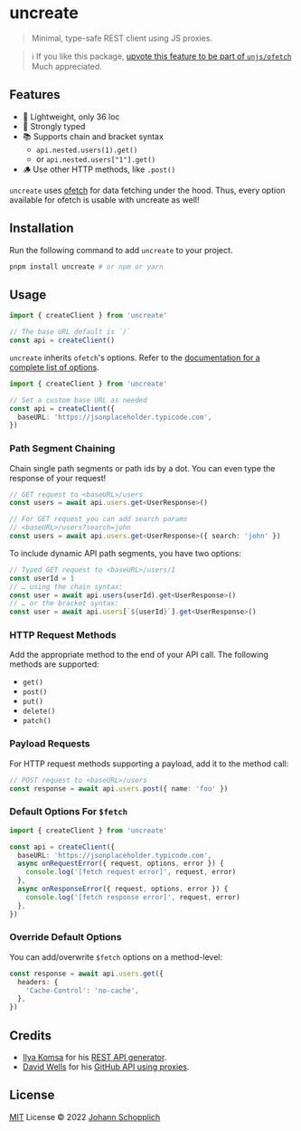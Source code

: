 # uncreate

> Minimal, type-safe REST client using JS proxies.

> ℹ️ If you like this package, [upvote this feature to be part of `unjs/ofetch`](https://github.com/unjs/ofetch/pull/69) Much appreciated.

## Features

- 🌁 Lightweight, only 36 loc
- 🦾 Strongly typed
- 📚 Supports chain and bracket syntax
  - `api.nested.users(1).get()`
  - or `api.nested.users["1"].get()`
- 🪵 Use other HTTP methods, like `.post()`

`uncreate` uses [ofetch](https://github.com/unjs/ofetch) for data fetching under the hood. Thus, every option available for ofetch is usable with uncreate as well!

## Installation

Run the following command to add `uncreate` to your project.

```bash
pnpm install uncreate # or npm or yarn
```

## Usage

```ts
import { createClient } from 'uncreate'

// The base URL default is `/`
const api = createClient()
```

`uncreate` inherits `ofetch`'s options. Refer to the [documentation for a complete list of options](https://github.com/unjs/ofetch).

```ts
import { createClient } from 'uncreate'

// Set a custom base URL as needed
const api = createClient({
  baseURL: 'https://jsonplaceholder.typicode.com',
})
```

### Path Segment Chaining

Chain single path segments or path ids by a dot. You can even type the response of your request!

```ts
// GET request to <baseURL>/users
const users = await api.users.get<UserResponse>()

// For GET request you can add search params
// <baseURL>/users?search=john
const users = await api.users.get<UserResponse>({ search: 'john' })
```

To include dynamic API path segments, you have two options:

```ts
// Typed GET request to <baseURL>/users/1
const userId = 1
// … using the chain syntax:
const user = await api.users(userId).get<UserResponse>()
// … or the bracket syntax:
const user = await api.users[`${userId}`].get<UserResponse>()
```

### HTTP Request Methods

Add the appropriate method to the end of your API call. The following methods are supported:

- `get()`
- `post()`
- `put()`
- `delete()`
- `patch()`

### Payload Requests

For HTTP request methods supporting a payload, add it to the method call:

```ts
// POST request to <baseURL>/users
const response = await api.users.post({ name: 'foo' })
```

### Default Options For `$fetch`

```ts
import { createClient } from 'uncreate'

const api = createClient({
  baseURL: 'https://jsonplaceholder.typicode.com',
  async onRequestError({ request, options, error }) {
    console.log('[fetch request error]', request, error)
  },
  async onResponseError({ request, options, error }) {
    console.log('[fetch response error]', request, error)
  },
})
```

### Override Default Options

You can add/overwrite `$fetch` options on a method-level:

```ts
const response = await api.users.get({
  headers: {
    'Cache-Control': 'no-cache',
  },
})
```

## Credits

- [Ilya Komsa](https://github.com/v1vendi) for his [REST API generator](https://gist.github.com/v1vendi/75d5e5dad7a2d1ef3fcb48234e4528cb).
- [David Wells](https://github.com/DavidWells) for his [GitHub API using proxies](https://gist.github.com/DavidWells/93535d7d6bec3a7219778ebcfa437df3).

## License

[MIT](./LICENSE) License © 2022 [Johann Schopplich](https://github.com/johannschopplich)
